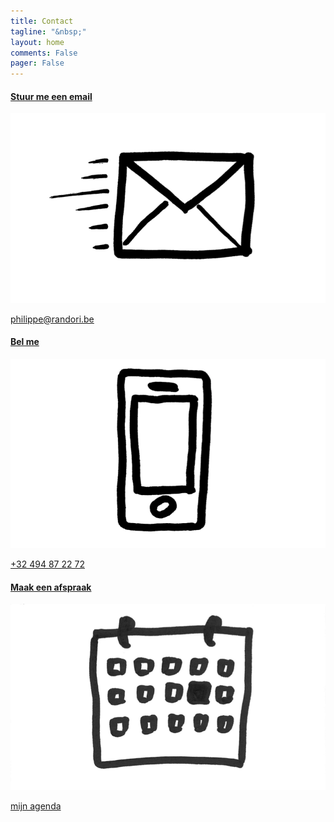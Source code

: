 ```yaml
---
title: Contact
tagline: "&nbsp;"
layout: home
comments: False
pager: False
---
```


<div class="contact col-md-10 col-md-offset-1">
<div class="col-md-4">
  <a href="mailto:philippe@randori.be">
    <h4>Stuur me een email</h4>
    <div class="crop-quote"><img src="/images/email.png" alt="Wat"></div>
    <p>philippe@randori.be</p>
  </a>
</div>

<div class="col-md-4">
  <a href="call:+32494872272">
    <h4>Bel me</h4>
    <div class="crop-quote"><img src="/images/phone.png" alt="Wat"></div>
    <p> +32 494 87 22 72</p>
  </a>
</div>

<div class="col-md-4">
  <a href="/wandel_met_mij.html">
    <h4>Maak een afspraak</h4>
    <div class="crop-quote"><img src="/images/calendar.png" alt="Wat"></div>
    <p>mijn agenda</p>
  </a>
</div>

<!--div class="col-md-3">
  <a href="https://www.linkedin.com/in/philippefaes/" target="_blank">
    <h4>Link met mij</h4>
    <div class="crop-quote"><img src="/images/linkedin.png" alt="Wat"></div>
    <p>LinkedIn</p>
  </a>
</div-->

</div>